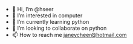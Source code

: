 - 👋 Hi, I’m @hseer
- 👀 I’m interested in computer
- 🌱 I’m currently learning python
- 💞️ I’m looking to collaborate on python
- 📫 How to reach me janeycheer@hotmail.com

